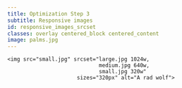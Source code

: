 ```yaml
---
title: Optimization Step 3
subtitle: Responsive images
id: responsive_images_srcset
classes: overlay centered_block centered_content
image: palms.jpg
---
```

    <img src="small.jpg" srcset="large.jpg 1024w,
                                 medium.jpg 640w, 
                                 small.jpg 320w" 
                          sizes="320px" alt="A rad wolf">